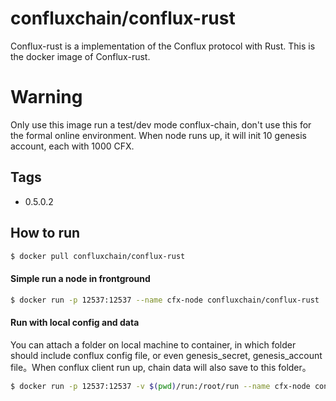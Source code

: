 confluxchain/conflux-rust
===
Conflux-rust is a implementation of the Conflux protocol with Rust.
This is the docker image of Conflux-rust.

# Warning
Only use this image run a test/dev mode conflux-chain, don't use this for the formal online environment.
When node runs up, it will init 10 genesis account, each with 1000 CFX.


## Tags

* 0.5.0.2

## How to run

```sh
$ docker pull confluxchain/conflux-rust
```

#### Simple run a node in frontground

```sh
$ docker run -p 12537:12537 --name cfx-node confluxchain/conflux-rust
```

#### Run with local config and data 
You can attach a folder on local machine to container, in which folder should include conflux config file, or even genesis_secret, genesis_account file。When conflux client run up, chain data will also save to this folder。

```sh
$ docker run -p 12537:12537 -v $(pwd)/run:/root/run --name cfx-node confluxchain/conflux-rust
```







